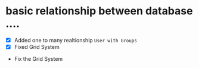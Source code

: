 # basic relationship between database ....

-   [x] Added one to many realtionship `User with Groups`
-   [x] Fixed Grid System

*   Fix the Grid System
